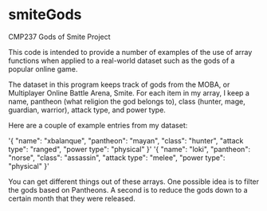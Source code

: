 # smiteGods
CMP237 Gods of Smite Project

This code is intended to provide a number of examples of the use of array functions when applied to a real-world dataset such as the gods of a popular online game.

The dataset in this program keeps track of gods from the MOBA, or Multiplayer Online Battle Arena, Smite. For each item in my array, I keep a name, pantheon (what religion the god belongs to), class (hunter, mage, guardian, warrior), attack type, and power type.

Here are a couple of example entries from my dataset:

'{ "name": "xbalanque", "pantheon": "mayan", "class": "hunter", "attack type": "ranged", "power type": "physical" }'
'{ "name": "loki", "pantheon": "norse", "class": "assassin", "attack type": "melee", "power type": "physical" }'

You can get different things out of these arrays. One possible idea is to filter the gods based on Pantheons. A second is to reduce the gods down to a certain month that they were released.
